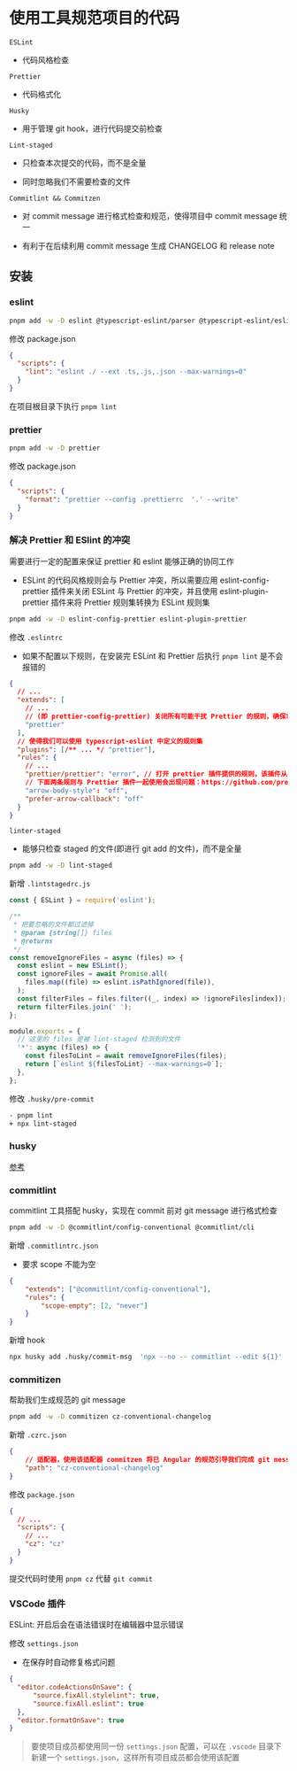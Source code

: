 # 使用工具规范项目的代码

`ESLint`

- 代码风格检查

`Prettier`

- 代码格式化

`Husky`

- 用于管理 git hook，进行代码提交前检查

`Lint-staged`

- 只检查本次提交的代码，而不是全量

- 同时忽略我们不需要检查的文件

`Commitlint && Commitzen`

- 对 commit message 进行格式检查和规范，使得项目中 commit message 统一

- 有利于在后续利用 commit message 生成 CHANGELOG 和 release note

## 安装

### eslint

```bash
pnpm add -w -D eslint @typescript-eslint/parser @typescript-eslint/eslint-plugin
```

修改 package.json

```json
{
  "scripts": {
    "lint": "eslint ./ --ext .ts,.js,.json --max-warnings=0"
  }
}
```

在项目根目录下执行 `pnpm lint`

### prettier

```bash
pnpm add -w -D prettier
```

修改 package.json

```json
{
  "scripts": {
    "format": "prettier --config .prettierrc  '.' --write"
  }
}
```

### 解决 Prettier 和 ESlint 的冲突

需要进行一定的配置来保证 prettier 和 eslint 能够正确的协同工作

- ESLint 的代码风格规则会与 Prettier 冲突，所以需要应用 eslint-config-prettier 插件来关闭 ESLint 与 Prettier 的冲突，并且使用 eslint-plugin-prettier 插件来将 Prettier 规则集转换为 ESLint 规则集

```bash
pnpm add -w -D eslint-config-prettier eslint-plugin-prettier
```

修改 `.eslintrc`

- 如果不配置以下规则，在安装完 ESLint 和 Prettier 后执行 `pnpm lint` 是不会报错的

```json
{
  // ...
  "extends": [
    // ...
    // (即 prettier-config-prettier) 关闭所有可能干扰 Prettier 的规则，确保将其放在最后，这样才有机会覆盖其他配置
    "prettier"
  ],
  // 使得我们可以使用 typescript-eslint 中定义的规则集
  "plugins": [/** ... */ "prettier"],
  "rules": {
    // ...
    "prettier/prettier": "error", // 打开 prettier 插件提供的规则，该插件从 ESLint 内运行 Prettier
    // 下面两条规则与 Prettier 插件一起使用会出现问题：https://github.com/prettier/eslint-plugin-prettier/blob/master/README.md#arrow-body-style-and-prefer-arrow-callback-issue
    "arrow-body-style": "off",
    "prefer-arrow-callback": "off"
  }
}
```

`linter-staged`

- 能够只检查 staged 的文件(即进行 git add 的文件)，而不是全量

```bash
pnpm add -w -D lint-staged
```

新增 `.lintstagedrc.js`

```js
const { ESLint } = require('eslint');

/**
 * 把要忽略的文件都过滤掉
 * @param {string[]} files
 * @returns
 */
const removeIgnoreFiles = async (files) => {
  const eslint = new ESLint();
  const ignoreFiles = await Promise.all(
    files.map((file) => eslint.isPathIgnored(file)),
  );
  const filterFiles = files.filter((_, index) => !ignoreFiles[index]);
  return filterFiles.join(' ');
};

module.exports = {
  // 这里的 files 是被 lint-staged 检测到的文件
  '*': async (files) => {
    const filesToLint = await removeIgnoreFiles(files);
    return [`eslint ${filesToLint} --max-warnings=0`];
  },
};
```

修改 `.husky/pre-commit`

```sh
- pnpm lint
+ npx lint-staged
```

### husky

[参考](/docs/rush/Husky.md)

### commitlint

commitlint 工具搭配 husky，实现在 commit 前对 git message 进行格式检查

```bash
pnpm add -w -D @commitlint/config-conventional @commitlint/cli
```

新增 `.commitlintrc.json`

- 要求 scope 不能为空

```json
{
    "extends": ["@commitlint/config-conventional"],
    "rules": {
        "scope-empty": [2, "never"]
    }
}

```

新增 hook

```bash
npx husky add .husky/commit-msg  'npx --no -- commitlint --edit ${1}'
```

### commitizen

帮助我们生成规范的 git message

```bash
pnpm add -w -D commitizen cz-conventional-changelog
```

新增 `.czrc.json`

```json
{
    // 适配器，使用该适配器 commitzen 将已 Angular 的规范引导我们完成 git message 的创建
    "path": "cz-conventional-changelog"
}

```

修改 `package.json`

```json
{
  // ...
  "scripts": {
    // ...
    "cz": "cz"
  }
}
```

提交代码时使用 `pnpm cz` 代替 `git commit`

### VSCode 插件

ESLint: 开启后会在语法错误时在编辑器中显示错误

修改 `settings.json`

- 在保存时自动修复格式问题

```json
{
  "editor.codeActionsOnSave": {
      "source.fixAll.stylelint": true,
      "source.fixAll.eslint": true
  },
  "editor.formatOnSave": true
}
```

> 要使项目成员都使用同一份 `settings.json` 配置，可以在 `.vscode` 目录下新建一个 `settings.json`，这样所有项目成员都会使用该配置
